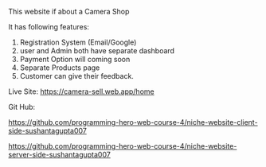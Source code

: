 This website if about a Camera Shop

It has following features:

1. Registration System (Email/Google)
2. user and Admin both have separate dashboard
3. Payment Option will coming soon
4. Separate Products page
5. Customer can give their feedback. 

Live Site: 
https://camera-sell.web.app/home

Git Hub:

https://github.com/programming-hero-web-course-4/niche-website-client-side-sushantagupta007

https://github.com/programming-hero-web-course-4/niche-website-server-side-sushantagupta007